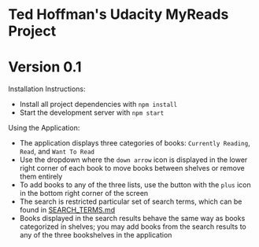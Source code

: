 # Ted Hoffman's Udacity MyReads Project
# Version 0.1

Installation Instructions:

* Install all project dependencies with `npm install`
* Start the development server with `npm start`

Using the Application:

* The application displays three categories of books: `Currently Reading`, `Read`, and `Want To Read`
* Use the dropdown where the `down arrow` icon is displayed in the lower right corner of each book to move books between shelves or remove them entirely
* To add books to any of the three lists, use the button with the `plus` icon in the bottom right corner of the screen
* The search is restricted particular set of search terms, which can be found in [SEARCH_TERMS.md](SEARCH_TERMS.md)
* Books displayed in the search results behave the same way as books categorized in shelves; you may add books from the search results to any
  of the three bookshelves in the application
